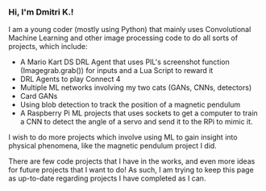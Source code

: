 ### Hi, I'm Dmitri K.!

I am a young coder (mostly using Python) that mainly uses Convolutional Machine Learning and other image processing code to do all sorts of projects, which include:
 - A Mario Kart DS DRL Agent that uses PIL's screenshot function (Imagegrab.grab()) for inputs and a Lua Script to reward it
 - DRL Agents to play Connect 4
 - Multiple ML networks involving my two cats (GANs, CNNs, detectors)
 - Card GANs
 - Using blob detection to track the position of a magnetic pendulum
 - A Raspberry Pi ML projects that uses sockets to get a computer to train a CNN to detect the angle of a servo and send it to the RPi to mimic it. 

I wish to do more projects which involve using ML to gain insight into physical phenomena, like the magnetic pendulum project I did.

There are few code projects that I have in the works, and even more ideas for future projects that I want to do! As such, I am trying to keep this page as up-to-date regarding projects I have completed as I can. 

